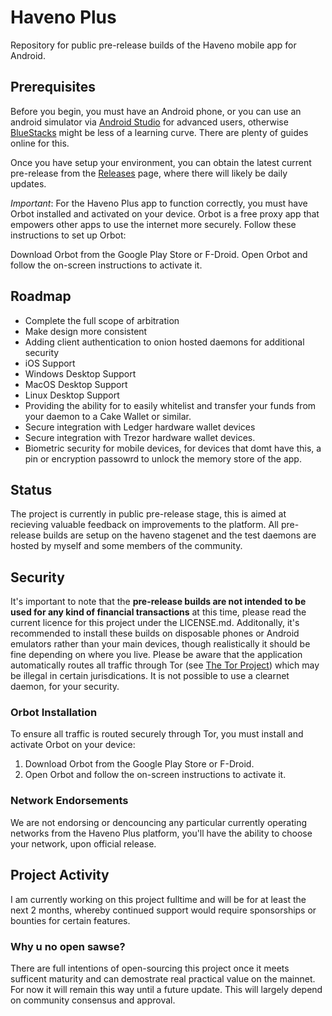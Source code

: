 # Haveno Plus

Repository for public pre-release builds of the Haveno mobile app for Android.

## Prerequisites

Before you begin, you must have an Android phone, or you can use an android simulator via [Android Studio](https://studio.android.com) for advanced users, otherwise [BlueStacks](https://www.bluestacks.com/download.html) might be less of a learning curve. There are plenty of guides online for this.

Once you have setup your environment, you can obtain the latest current pre-release from the [Releases](https://github.com/KewbitXMR/haveno-plus/releases) page, where there will likely be daily updates.

*Important*: For the Haveno Plus app to function correctly, you must have Orbot installed and activated on your device. Orbot is a free proxy app that empowers other apps to use the internet more securely. Follow these instructions to set up Orbot:

Download Orbot from the Google Play Store or F-Droid.
Open Orbot and follow the on-screen instructions to activate it.

## Roadmap

- Complete the full scope of arbitration
- Make design more consistent
- Adding client authentication to onion hosted daemons for additional security
- iOS Support
- Windows Desktop Support
- MacOS Desktop Support
- Linux Desktop Support
- Providing the ability for to easily whitelist and transfer your funds from your daemon to a Cake Wallet or similar.
- Secure integration with Ledger hardware wallet devices
- Secure integration with Trezor hardware wallet devices.
- Biometric security for mobile devices, for devices that domt have this, a pin or encryption passowrd to unlock the memory store of the app.

## Status

The project is currently in public pre-release stage, this is aimed at recieving valuable feedback on improvements to the platform. All pre-release builds are setup on the haveno stagenet and the test daemons are hosted by myself and some members of the community.

## Security

It's important to note that the **pre-release builds are not intended to be used for any kind of financial transactions** at this time, please read the current licence for this project under the LICENSE.md. Additonally, it's recommended to install these builds on disposable phones or Android emulators rather than your main devices, though realistically it should be fine depending on where you live. Please be aware that the application automatically routes all traffic through Tor (see [The Tor Project](https://thetorproject.org)) which may be illegal in certain jurisdications. It is not possible to use a clearnet daemon, for your security.

### Orbot Installation

To ensure all traffic is routed securely through Tor, you must install and activate Orbot on your device:

1. Download Orbot from the Google Play Store or F-Droid.
2. Open Orbot and follow the on-screen instructions to activate it.

### Network Endorsements

We are not endorsing or dencouncing any particular currently operating networks from the Haveno Plus platform, you'll have the ability to choose your network, upon official release.

## Project Activity

I am currently working on this project fulltime and will be for at least the next 2 months, whereby continued support would require sponsorships or bounties for certain features.

### Why u no open sawse?

There are full intentions of open-sourcing this project once it meets sufficent maturity and can demostrate real practical value on the mainnet. For now it will remain this way until a future update. This will largely depend on community consensus and approval.
